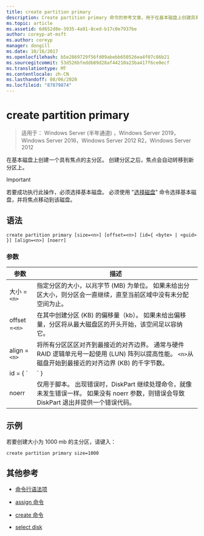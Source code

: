 ```yaml
---
title: create partition primary
description: Create partition primary 命令的参考文章，用于在基本磁盘上创建具有焦点的主分区。
ms.topic: article
ms.assetid: 6d652d8e-3935-4a91-8ced-b17c0e7937be
author: coreyp-at-msft
ms.author: coreyp
manager: dongill
ms.date: 10/16/2017
ms.openlocfilehash: b5e2869729f56fd09abebb650526ea4f07c86b21
ms.sourcegitcommit: 53d526bfeddb89d28af44210a23ba417f6ce0ecf
ms.translationtype: MT
ms.contentlocale: zh-CN
ms.lasthandoff: 08/06/2020
ms.locfileid: "87879874"
---
```

# <a name="create-partition-primary"></a>create partition primary

> 适用于： Windows Server (半年通道) ，Windows Server 2019，Windows Server 2016，Windows Server 2012 R2，Windows Server 2012

在基本磁盘上创建一个具有焦点的主分区。 创建分区之后，焦点会自动转移到新分区上。

> [!IMPORTANT]
> 若要成功执行此操作，必须选择基本磁盘。 必须使用 "[选择磁盘](select-disk.md)" 命令选择基本磁盘，并将焦点移动到该磁盘。

## <a name="syntax"></a>语法

```
create partition primary [size=<n>] [offset=<n>] [id={ <byte> | <guid> }] [align=<n>] [noerr]
```

### <a name="parameters"></a>参数

| 参数 | 描述 |
| --------- | ----------- |
| 大小 =`<n>` | 指定分区的大小，以兆字节 (MB) 为单位。 如果未给出分区大小，则分区会一直继续，直至当前区域中没有未分配空间为止。 |
| offset =`<n>` | 在其中创建分区 (KB) 的偏移量（kb）。 如果未给出偏移量，分区将从最大磁盘区的开头开始，该空间足以容纳它。 |
| align =`<n>` | 将所有分区区区对齐到最接近的对齐边界。 通常与硬件 RAID 逻辑单元号一起使用 (LUN) 阵列以提高性能。 `<n>`从磁盘开始到最接近的对齐边界 (KB) 的千字节数。 |
| id = { `<byte>  | <guid>` } | 指定分区类型。 此参数适用于原始设备制造商 (OEM 仅) 使用。 任何分区类型 byte 或 GUID 都可以与此参数一起指定。 DiskPart 不会检查分区类型的有效性，这只是为了确保它是十六进制格式的字节或 GUID。 **警告：** 创建具有此参数的分区可能会导致计算机出现故障或无法启动。 除非你是使用 gpt 磁盘的 OEM 或 IT 专业人员，否则不要使用此参数在 gpt 磁盘上创建分区。 相反，请始终使用[create partition efi](create-partition-efi.md)命令创建 efi 系统分区，使用[create partition Msr](create-partition-msr.md)命令创建 Microsoft 保留分区，并使用[create partition primary](create-partition-primary.md)) 命令 (不使用 `id={ <byte>  | <guid>` 参数) 在 gpt 磁盘上创建主分区。<p>**对于主启动记录 (MBR) 磁盘**，必须为分区指定以十六进制形式表示的分区类型字节。 如果未指定此参数，则命令将创建类型为的分区 `0x06` ，该分区指定未安装文件系统。 示例包括：<ul><li>**LDM 数据分区：** 0x42</li><li>**恢复分区：** 0x27</li><li>**可识别的 OEM 分区：** 0x12、0X84、0XDE、0XFE、0xA0</li></ul><p>**对于 GUID 分区表 (gpt) 磁盘**，可以为要创建的分区指定分区类型 GUID。 可识别的 Guid 包括：<ul><li>**EFI 系统分区：** c12a7328-f81f-11d2-ba4b-00a0c93ec93b</li><li>**Microsoft 保留分区：** e3c9e316-0b5c-4db8-817d-f92df00215ae</li><li>**基本数据分区：** ebd0a0a2-b9e5-4433-87c0-68b6b72699c7</li><li>**LDM 元数据分区 (动态磁盘) ：** 5808c8aa-7e8f-42e0-85d2-e1e90434cfb3</li><li>**LDM 数据分区 (动态磁盘) ：** af9b60a0-1431-4f62-bc68-3311714a69ad</li><li>**恢复分区：** de94bba4-06d1-4d40-a16a-bfd50179d6ac<p>如果没有为 gpt 磁盘指定此参数，则该命令将创建一个基本数据分区。</li></ul> |
| noerr | 仅用于脚本。 出现错误时，DiskPart 继续处理命令，就像未发生错误一样。 如果没有 noerr 参数，则错误会导致 DiskPart 退出并提供一个错误代码。 |

## <a name="examples"></a>示例

若要创建大小为 1000 mb 的主分区，请键入：

```
create partition primary size=1000
```

## <a name="additional-references"></a>其他参考

- [命令行语法项](command-line-syntax-key.md)

- [assign 命令](assign.md)

- [create 命令](create.md)

- [select disk](select-disk.md)
